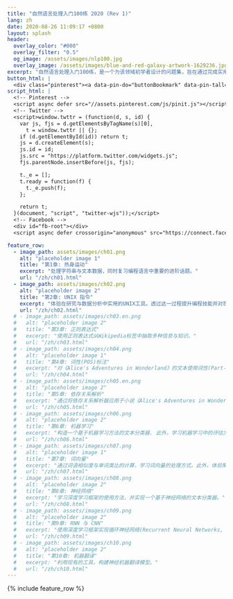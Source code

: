 ```yaml
---
title: "自然语言处理入门100练 2020 (Rev 1)"
lang: zh
date: 2020-08-26 11:09:17 +0800
layout: splash
header:
  overlay_color: "#000"
  overlay_filter: "0.5"
  og_image: /assets/images/nlp100.jpg
  overlay_image: /assets/images/blue-and-red-galaxy-artwork-1629236.jpg
excerpt: "自然语言处理入门100练，是一个为该领域初学者设计的问题集，旨在通过完成实用且令人兴奋的课题来帮助他们掌握该领域编程、数据分析与进行研究活动所需的技能。[详细](about.html){: .btn .btn--info .btn--small}"
button_html: |
  <div class="pinterest"><a data-pin-do="buttonBookmark" data-pin-tall="true" href="https://www.pinterest.com/pin/create/button/"></a></div> <a class="twitter-share-button" href="https://twitter.com/intent/tweet">Tweet</a> <div class="fb-like" data-href="https://nlp100.github.io/en/" data-width="" data-layout="button_count" data-action="like" data-size="small" data-share="true"></div>
script_html: |
  <!-- Pinterest -->
  <script async defer src="//assets.pinterest.com/js/pinit.js"></script>
  <!-- Twitter -->
  <script>window.twttr = (function(d, s, id) {
    var js, fjs = d.getElementsByTagName(s)[0],
      t = window.twttr || {};
    if (d.getElementById(id)) return t;
    js = d.createElement(s);
    js.id = id;
    js.src = "https://platform.twitter.com/widgets.js";
    fjs.parentNode.insertBefore(js, fjs);

    t._e = [];
    t.ready = function(f) {
      t._e.push(f);
    };

    return t;
  }(document, "script", "twitter-wjs"));</script>
  <!-- Facebook -->
  <div id="fb-root"></div>
  <script async defer crossorigin="anonymous" src="https://connect.facebook.net/en_US/sdk.js#xfbml=1&version=v6.0&appId=535222267422576&autoLogAppEvents=1"></script>

feature_row:
  - image_path: assets/images/ch01.png
    alt: "placeholder image 1"
    title: "第1章: 热身运动"
    excerpt: "处理字符串与文本数据，同时复习编程语言中重要的进阶话题。"
    url: "/zh/ch01.html"
  - image_path: assets/images/ch02.png
    alt: "placeholder image 2"
    title: "第2章: UNIX 指令"
    excerpt: "体验在研究与数据分析中实用的UNIX工具。透过这一过程提升编程技能并对现有工具链的生态有所感知。"
    url: "/zh/ch02.html"
  # - image_path: assets/images/ch03.en.png
  #   alt: "placeholder image 2"
  #   title: "第3章: 正则表达式"
  #   excerpt: "使用正则表达式从Wikipedia标签中抽取多种信息与知识。"
  #   url: "/zh/ch03.html"
  # - image_path: assets/images/ch04.png
  #   alt: "placeholder image 1"
  #   title: "第4章: 词性(POS)标注"
  #   excerpt: "对《Alice's Adventures in Wonderland》的文本使用词性(Part-Of-Speech)标注器，并获取篇章中单词的统计学信息。"
  #   url: "/zh/ch04.html"
  # - image_path: assets/images/ch05.en.png
  #   alt: "placeholder image 2"
  #   title: "第5章: 依存关系解析"
  #   excerpt: "通过将依存关系解析器应用于小说《Alice's Adventures in Wonderland》，体验创建并分析依存关系树。""
  #   url: "/zh/ch05.html"
  # - image_path: assets/images/ch06.png
  #   alt: "placeholder image 2"
  #   title: "第6章: 机器学习"
  #   excerpt: "构造一个基于机器学习方法的文本分类器. 此外，学习机器学习中的评估方法。"
  #   url: "/zh/ch06.html"
  # - image_path: assets/images/ch07.png
  #   alt: "placeholder image 1"
  #   title: "第7章: 词向量"
  #   excerpt: "通过词语相似度与单词类比的计算，学习词向量的处理方式。此外，体验聚类算法与词向量的可视化。"
  #   url: "/zh/ch07.html"
  # - image_path: assets/images/ch08.png
  #   alt: "placeholder image 2"
  #   title: "第8章: 神经网络"
  #   excerpt: "学习深度学习框架的使用方法，并实现一个基于神经网络的文本分类器。"
  #   url: "/zh/ch08.html"
  # - image_path: assets/images/ch09.png
  #   alt: "placeholder image 2"
  #   title: "第9章: RNN 与 CNN"
  #   excerpt: "使用深度学习框架实现循环神经网络(Recurrent Neural Networks, RNNs)与卷积神经网络(Convolutional Neural Networks, CNNs)。"
  #   url: "/zh/ch09.html"
  # - image_path: assets/images/ch10.png
  #   alt: "placeholder image 2"
  #   title: "第10章: 机器翻译"
  #   excerpt: "利用现有的工具，构建神经机器翻译模型。"
  #   url: "/zh/ch10.html"
---
```


{% include feature_row %}
